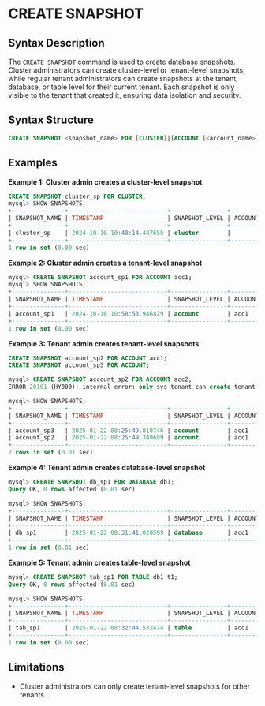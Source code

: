 # CREATE SNAPSHOT

## Syntax Description

The `CREATE SNAPSHOT` command is used to create database snapshots. Cluster administrators can create cluster-level or tenant-level snapshots, while regular tenant administrators can create snapshots at the tenant, database, or table level for their current tenant. Each snapshot is only visible to the tenant that created it, ensuring data isolation and security.

## Syntax Structure

```sql
CREATE SNAPSHOT <snapshot_name> FOR [CLUSTER]|[ACCOUNT [<account_name>]]|[DATABASE <database_name>]|[TABLE <database_name> <tables_name>]
```

## Examples

**Example 1: Cluster admin creates a cluster-level snapshot**

```sql
CREATE SNAPSHOT cluster_sp FOR CLUSTER;
mysql> SHOW SNAPSHOTS;
+---------------+----------------------------+----------------+--------------+---------------+------------+
| SNAPSHOT_NAME | TIMESTAMP                  | SNAPSHOT_LEVEL | ACCOUNT_NAME | DATABASE_NAME | TABLE_NAME |
+---------------+----------------------------+----------------+--------------+---------------+------------+
| cluster_sp    | 2024-10-10 10:40:14.487655 | cluster        |              |               |            |
+---------------+----------------------------+----------------+--------------+---------------+------------+
1 row in set (0.00 sec)
```

**Example 2: Cluster admin creates a tenant-level snapshot**

```sql
mysql> CREATE SNAPSHOT account_sp1 FOR ACCOUNT acc1;
mysql> SHOW SNAPSHOTS;
+---------------+----------------------------+----------------+--------------+---------------+------------+
| SNAPSHOT_NAME | TIMESTAMP                  | SNAPSHOT_LEVEL | ACCOUNT_NAME | DATABASE_NAME | TABLE_NAME |
+---------------+----------------------------+----------------+--------------+---------------+------------+
| account_sp1   | 2024-10-10 10:58:53.946829 | account        | acc1         |               |            |
+---------------+----------------------------+----------------+--------------+---------------+------------+
1 row in set (0.00 sec)
```

**Example 3: Tenant admin creates tenant-level snapshots**

```sql
CREATE SNAPSHOT account_sp2 FOR ACCOUNT acc1;
CREATE SNAPSHOT account_sp3 FOR ACCOUNT;

mysql> CREATE SNAPSHOT account_sp2 FOR ACCOUNT acc2;
ERROR 20101 (HY000): internal error: only sys tenant can create tenant level snapshot for other tenant--Tenant admins can only create snapshots for their own tenant

mysql> SHOW SNAPSHOTS;
+---------------+----------------------------+----------------+--------------+---------------+------------+
| SNAPSHOT_NAME | TIMESTAMP                  | SNAPSHOT_LEVEL | ACCOUNT_NAME | DATABASE_NAME | TABLE_NAME |
+---------------+----------------------------+----------------+--------------+---------------+------------+
| account_sp3   | 2025-01-22 08:25:49.810746 | account        | acc1         |               |            |
| account_sp2   | 2025-01-22 08:25:49.349699 | account        | acc1         |               |            |
+---------------+----------------------------+----------------+--------------+---------------+------------+
2 rows in set (0.01 sec)
```

**Example 4: Tenant admin creates database-level snapshot**

```sql
mysql> CREATE SNAPSHOT db_sp1 FOR DATABASE db1;
Query OK, 0 rows affected (0.01 sec)

mysql> SHOW SNAPSHOTS;
+---------------+----------------------------+----------------+--------------+---------------+------------+
| SNAPSHOT_NAME | TIMESTAMP                  | SNAPSHOT_LEVEL | ACCOUNT_NAME | DATABASE_NAME | TABLE_NAME |
+---------------+----------------------------+----------------+--------------+---------------+------------+
| db_sp1        | 2025-01-22 08:31:41.020599 | database       | acc1         | db1           |            |
+---------------+----------------------------+----------------+--------------+---------------+------------+
1 row in set (0.01 sec)
```

**Example 5: Tenant admin creates table-level snapshot**

```sql
mysql> CREATE SNAPSHOT tab_sp1 FOR TABLE db1 t1;
Query OK, 0 rows affected (0.01 sec)

mysql> SHOW SNAPSHOTS;
+---------------+----------------------------+----------------+--------------+---------------+------------+
| SNAPSHOT_NAME | TIMESTAMP                  | SNAPSHOT_LEVEL | ACCOUNT_NAME | DATABASE_NAME | TABLE_NAME |
+---------------+----------------------------+----------------+--------------+---------------+------------+
| tab_sp1       | 2025-01-22 08:32:44.532474 | table          | acc1         | db1           | t1         |
+---------------+----------------------------+----------------+--------------+---------------+------------+
1 row in set (0.00 sec)
```

## Limitations

- Cluster administrators can only create tenant-level snapshots for other tenants.